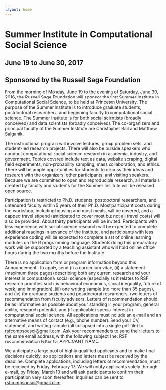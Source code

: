 ```yaml
---
layout: home
---
```


# Summer Institute in Computational Social Science

## June 19 to June 30, 2017

## Sponsored by the Russell Sage Foundation

From the morning of Monday, June 19 to the evening of Saturday, June 30, 2016, the Russell Sage Foundation will sponsor the first Summer Institute in Computational Social Science, to be held at Princeton University.  The purpose of the Summer Institute is to introduce graduate students, postdoctoral researchers, and beginning faculty to computational social science. The Summer Institute is for both social scientists (broadly conceived) and data scientists (broadly conceived).  The co-organizers and principal faculty of the Summer Institute are Christopher Bail and Matthew Salganik.

The instructional program will involve lectures, group problem sets, and student-led research projects.  There will also be outside speakers who conduct computational social science research in academia, industry, and government.  Topics covered include text as data, website scraping, digital field experiments, non-probability sampling, mass collaboration, and ethics.  There will be ample opportunities for students to discuss their ideas and research with the organizers, other participants, and visiting speakers.  Because we are committed to open and reproducible research, all materials created by faculty and students for the Summer Institute will be released open source.


Participation is restricted to Ph.D. students, postdoctoral researchers, and untenured faculty within 5 years of their Ph.D.  Most participant costs during the workshop, including housing and most meals, will be covered, and a capped travel stipend (anticipated to cover most but not all travel costs) will also be provided. About thirty participants will be invited.  Participants with less experience with social science research will be expected to complete additional readings in advance of the Institute, and participants with less experience coding will be expected to complete a set of online learning modules on the R programming language.  Students doing this preparatory work will be supported by a teaching assistant who will hold online office hours during the two months before the Institute.


There is no application form or program information beyond this Announcement.  To apply, send (i) a curriculum vitae, (ii) a statement (maximum three pages) describing both any current research and your interest in computational social science (especially as it relates to RSF research priorities such as behavioral economics, social inequality, future of work, and immigration), (iii) one writing sample (no more than 35 pages), and (iv) for graduate students and postdoctoral researchers, two letters of recommendation from faculty advisors.  Letters of recommendation should be as informative as possible about your standing in your program, general ability, research potential, and (if applicable) special interest in computational social science.  All applications must include an e-mail and an alternative means of contact (e.g., phone number).  Send your CV, statement, and writing sample (all collapsed into a single pdf file) to rsfcompsocsci@gmail.com.  Ask your recommenders to send their letters to the same email address, with the following subject line: RSF recommendation letter for APPLICANT NAME.


We anticipate a large pool of highly qualified applicants and to make final decisions quickly, so applications and letters must be received by the deadline. Complete applications, including letters of recommendation, must be received by Friday, February 17.  We will notify applicants solely through e-mail, by Friday, March 10 and will ask participants to confirm their participation very soon thereafter. Inquiries can be sent to rsfcompsocsci@gmail.com.
